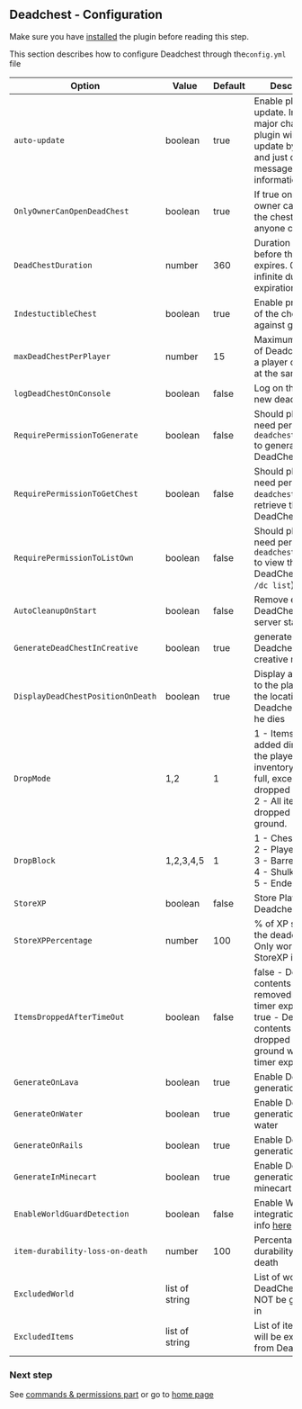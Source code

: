 ## Deadchest - Configuration

Make sure you have [installed](https://apavarino.github.io/Deadchest/installation) the plugin before reading this step.

This section describes how to configure Deadchest through  the`config.yml` file


Option | Value | Default | Description
--- | --- | --- | ---
`auto-update` | boolean  | true | Enable plugin auto update. In case of major change the plugin will not update by itself and just display message information
`OnlyOwnerCanOpenDeadChest` | boolean  | true | If true only the owner can open the chest. If false, anyone can open it
`DeadChestDuration` | number  | 360 | Duration (in sec) before the chest expires. 0 is for infinite duration (no expiration)
`IndestuctibleChest` | boolean  | true | Enable protection of the chest against griefing
`maxDeadChestPerPlayer` | number  | 15 | Maximum number of Deadchest than a player can have at the same time
`logDeadChestOnConsole` | boolean  | false | Log on the console new deadchests
`RequirePermissionToGenerate` | boolean  | false | Should players need permission `deadchest.generate` to generate a DeadChest
`RequirePermissionToGetChest` | boolean  | false | Should players need permission `deadchest.get` to retrieve their DeadChest
`RequirePermissionToListOwn`  | boolean  | false | Should players need permission `deadchest.list.own` to view their DeadChests (using `/dc list`)
`AutoCleanupOnStart`  | boolean  | false | Remove existing DeadChests on server start
`GenerateDeadChestInCreative`  | boolean  | true | generate Deadchests in creative mode
`DisplayDeadChestPositionOnDeath`  | boolean  | true | Display a message to the player with the location of the Deadchest when he dies
`DropMode`  | 1,2  | 1 | 1 - Items are added directly to the players inventory until it's full, excess gets dropped <br>2 - All items are dropped on the ground.
`DropBlock`  | 1,2,3,4,5  | 1 | 1 - Chest<br>2 - Player Head<br>3 - Barrel<br>4 - Shulker Box<br>5 - Ender Chest
`StoreXP` |  boolean  |  false | Store Player XP on Deadchest
`StoreXPPercentage` |  number  |  100 | % of XP stored on the deadchest. Only works if StoreXP is true
`ItemsDroppedAfterTimeOut`  | boolean | false | false - DeadChest contents are removed when the timer expires.<br>true  - DeadChest contents are dropped on the ground when the timer expires.
`GenerateOnLava`  | boolean  | true | Enable Deadchest generation on lava
`GenerateOnWater`  | boolean  | true | Enable Deadchest generation on water
`GenerateOnRails`  | boolean  | true | Enable Deadchest generation on rails
`GenerateInMinecart`  | boolean  | true | Enable Deadchest generation in minecart
`EnableWorldGuardDetection` | boolean  | false | Enable Worldguard integration. More info [here](https://apavarino.github.io/Deadchest/worldguard)
`item-durability-loss-on-death` | number  | 100 | Percentage of stuff durability loss on death
`ExcludedWorld`  | list of string  |  | List of worlds that DeadChests will NOT be generated in
`ExcludedItems`  | list of string  |  | List of items that will be excluded from DeadChests

### Next step
See [commands & permissions part](https://apavarino.github.io/Deadchest/commands-and-perms) or go to [home page](https://apavarino.github.io/Deadchest)


